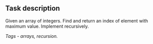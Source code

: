 ﻿## Task description ##

Given an array of integers. Find and return an index of element with maximum value. Implement recursively.

*Tags - arrays, recursion.*
